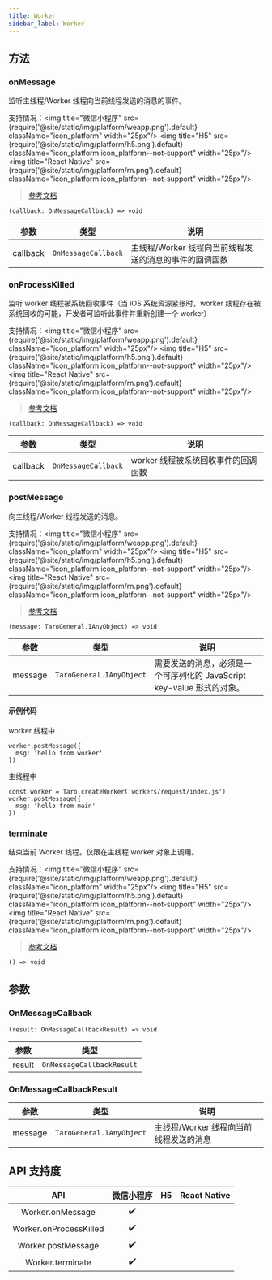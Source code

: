 ```yaml
---
title: Worker
sidebar_label: Worker
---
```


## 方法

### onMessage

监听主线程/Worker 线程向当前线程发送的消息的事件。

支持情况：<img title="微信小程序" src={require('@site/static/img/platform/weapp.png').default} className="icon_platform" width="25px"/> <img title="H5" src={require('@site/static/img/platform/h5.png').default} className="icon_platform icon_platform--not-support" width="25px"/> <img title="React Native" src={require('@site/static/img/platform/rn.png').default} className="icon_platform icon_platform--not-support" width="25px"/>

> [参考文档](https://developers.weixin.qq.com/miniprogram/dev/api/worker/Worker.onMessage.html)

```tsx
(callback: OnMessageCallback) => void
```

| 参数 | 类型 | 说明 |
| --- | --- | --- |
| callback | `OnMessageCallback` | 主线程/Worker 线程向当前线程发送的消息的事件的回调函数 |

### onProcessKilled

监听 worker 线程被系统回收事件（当 iOS 系统资源紧张时，worker 线程存在被系统回收的可能，开发者可监听此事件并重新创建一个 worker）

支持情况：<img title="微信小程序" src={require('@site/static/img/platform/weapp.png').default} className="icon_platform" width="25px"/> <img title="H5" src={require('@site/static/img/platform/h5.png').default} className="icon_platform icon_platform--not-support" width="25px"/> <img title="React Native" src={require('@site/static/img/platform/rn.png').default} className="icon_platform icon_platform--not-support" width="25px"/>

> [参考文档](https://developers.weixin.qq.com/miniprogram/dev/api/worker/Worker.onProcessKilled.html)

```tsx
(callback: OnMessageCallback) => void
```

| 参数 | 类型 | 说明 |
| --- | --- | --- |
| callback | `OnMessageCallback` | worker 线程被系统回收事件的回调函数 |

### postMessage

向主线程/Worker 线程发送的消息。

支持情况：<img title="微信小程序" src={require('@site/static/img/platform/weapp.png').default} className="icon_platform" width="25px"/> <img title="H5" src={require('@site/static/img/platform/h5.png').default} className="icon_platform icon_platform--not-support" width="25px"/> <img title="React Native" src={require('@site/static/img/platform/rn.png').default} className="icon_platform icon_platform--not-support" width="25px"/>

> [参考文档](https://developers.weixin.qq.com/miniprogram/dev/api/worker/Worker.postMessage.html)

```tsx
(message: TaroGeneral.IAnyObject) => void
```

| 参数 | 类型 | 说明 |
| --- | --- | --- |
| message | `TaroGeneral.IAnyObject` | 需要发送的消息，必须是一个可序列化的 JavaScript key-value 形式的对象。 |

#### 示例代码

worker 线程中

```tsx
worker.postMessage({
  msg: 'hello from worker'
})
```

主线程中

```tsx
const worker = Taro.createWorker('workers/request/index.js')
worker.postMessage({
  msg: 'hello from main'
})
```

### terminate

结束当前 Worker 线程。仅限在主线程 worker 对象上调用。

支持情况：<img title="微信小程序" src={require('@site/static/img/platform/weapp.png').default} className="icon_platform" width="25px"/> <img title="H5" src={require('@site/static/img/platform/h5.png').default} className="icon_platform icon_platform--not-support" width="25px"/> <img title="React Native" src={require('@site/static/img/platform/rn.png').default} className="icon_platform icon_platform--not-support" width="25px"/>

> [参考文档](https://developers.weixin.qq.com/miniprogram/dev/api/worker/Worker.terminate.html)

```tsx
() => void
```

## 参数

### OnMessageCallback

```tsx
(result: OnMessageCallbackResult) => void
```

| 参数 | 类型 |
| --- | --- |
| result | `OnMessageCallbackResult` |

### OnMessageCallbackResult

| 参数 | 类型 | 说明 |
| --- | --- | --- |
| message | `TaroGeneral.IAnyObject` | 主线程/Worker 线程向当前线程发送的消息 |

## API 支持度

| API | 微信小程序 | H5 | React Native |
| :---: | :---: | :---: | :---: |
| Worker.onMessage | ✔️ |  |  |
| Worker.onProcessKilled | ✔️ |  |  |
| Worker.postMessage | ✔️ |  |  |
| Worker.terminate | ✔️ |  |  |
